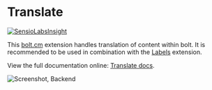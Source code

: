 Translate
=========

[![SensioLabsInsight][sensio.png]][sensio]

This [bolt.cm](https://bolt.cm/) extension handles translation of content
within bolt. It is recommended to be used in combination with the
[Labels][labels] extension.

View the full documentation online: [Translate docs][docs].

![Screenshot, Backend][screenshot]

[docs]: https://bolttranslate.github.io/Translate
[labels]: https://bolttranslate.github.io/labels
[screenshot]: https://cloud.githubusercontent.com/assets/343392/10799822/23900e48-7daf-11e5-86ad-c7f7730a0b13.png
[sensio.png]: https://insight.sensiolabs.com/projects/aeda0c78-7b25-427e-aa90-39b21ab1f8df/mini.png
[sensio]: https://insight.sensiolabs.com/projects/aeda0c78-7b25-427e-aa90-39b21ab1f8df
